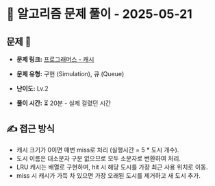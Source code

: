 # 📝 알고리즘 문제 풀이 - 2025-05-21

## 문제 📖

- **문제 링크:** [프로그래머스 - 캐시](https://school.programmers.co.kr/learn/courses/30/lessons/17680)

- **문제 유형:** 구현 (Simulation), 큐 (Queue)

- **난이도:** Lv.2

- **풀이 시간:** ⏳ 20분 - 실제 걸렸던 시간

## ✍ 접근 방식

- 캐시 크기가 0이면 매번 miss로 처리 (실행시간 = 5 * 도시 개수).
- 도시 이름은 대소문자 구분 없으므로 모두 소문자로 변환하여 처리.
- LRU 캐시는 배열로 구현하며, hit 시 해당 도시를 가장 최근 사용 위치로 이동.
- miss 시 캐시가 가득 차 있으면 가장 오래된 도시를 제거하고 새 도시 추가.
